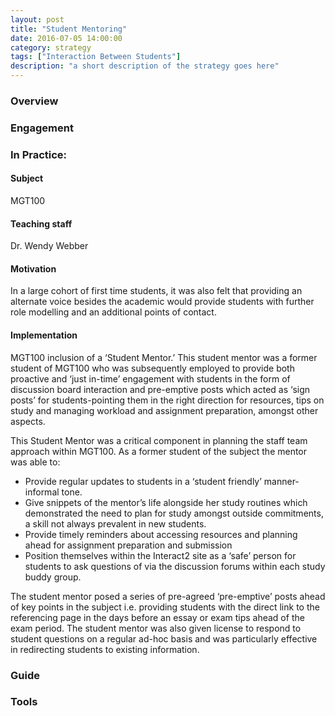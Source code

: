 ```yaml
---
layout: post
title: "Student Mentoring"
date: 2016-07-05 14:00:00
category: strategy
tags: ["Interaction Between Students"] 
description: "a short description of the strategy goes here"
---
```


### Overview

### Engagement

### In Practice:

#### Subject
MGT100

#### Teaching staff 
Dr. Wendy Webber 

#### Motivation
In a large cohort of first time students, it was also felt that providing an alternate voice besides the academic would provide students with further role modelling and an additional points of contact. 

#### Implementation
MGT100 inclusion of a ‘Student Mentor.’ This student mentor was a former student of MGT100 who was subsequently employed to provide both proactive and ‘just in-time’ engagement with students in the form of discussion board interaction and pre-emptive posts which acted as ‘sign posts’ for students-pointing them in the right direction for resources, tips on study and managing workload and assignment preparation, amongst other aspects. 

This Student Mentor was a critical component in planning the staff team approach within MGT100. As a former student of the subject the mentor was able to:

-  Provide regular updates to students in a ‘student friendly’ manner-informal tone.
- Give snippets of the mentor’s life alongside her study routines  which demonstrated the need to plan for study amongst outside commitments, a skill not always prevalent in new students.
- Provide timely reminders about accessing resources and planning ahead for assignment preparation and submission
- Position themselves within the Interact2 site as a ‘safe’ person for students to ask questions of via the discussion forums within each study buddy group. 

The student mentor posed a series of pre-agreed ‘pre-emptive’ posts ahead of key points in the subject i.e. providing students with the direct link to the referencing page in the days before an essay or exam tips ahead of the exam period. The student mentor was also given license to respond to student questions on a regular ad-hoc basis and was particularly effective in redirecting students to existing information. 

### Guide

### Tools